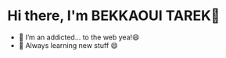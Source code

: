 # Hi there, I'm BEKKAOUI TAREK👋


- 🔭 I’m an addicted... to the web yea!😄
- 🔭 Always learning new stuff 😄
